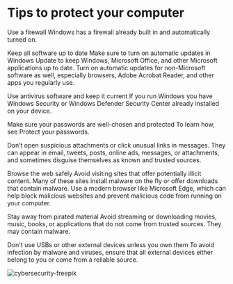 # Tips to protect your computer
Use a firewall
Windows has a firewall already built in and automatically turned on.

Keep all software up to date
Make sure to turn on automatic updates in Windows Update to keep Windows, Microsoft Office, and other Microsoft applications up to date. Turn on automatic updates for non-Microsoft software as well, especially browsers, Adobe Acrobat Reader, and other apps you regularly use.

Use antivirus software and keep it current
If you run Windows you have Windows Security or Windows Defender Security Center already installed on your device. 

Make sure your passwords are well-chosen and protected
To learn how, see Protect your passwords.

Don’t open suspicious attachments or click unusual links in messages.
They can appear in email, tweets, posts, online ads, messages, or attachments, and sometimes disguise themselves as known and trusted sources.

Browse the web safely
Avoid visiting sites that offer potentially illicit content. Many of these sites install malware on the fly or offer downloads that contain malware. Use a modern browser like Microsoft Edge, which can help block malicious websites and prevent malicious code from running on your computer.

Stay away from pirated material
Avoid streaming or downloading movies, music, books, or applications that do not come from trusted sources. They may contain malware.

Don't use USBs or other external devices unless you own them
To avoid infection by malware and viruses, ensure that all external devices either belong to you or come from a reliable source.


![cybersecurity-freepik](https://user-images.githubusercontent.com/94389183/142029752-fcdb5fd5-b651-4f41-9d38-89861a007a8a.jpg)

